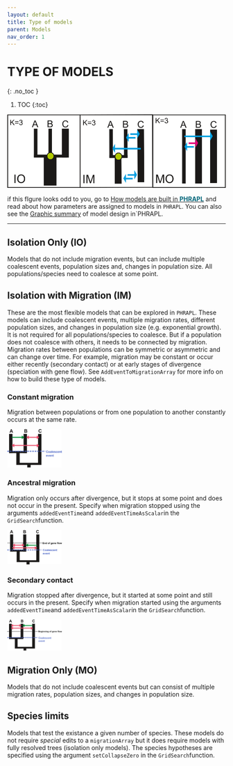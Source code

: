 ```yaml
---
layout: default
title: Type of models
parent: Models
nav_order: 1
---
```


# TYPE OF MODELS
{: .no_toc }
1. TOC
{:toc}


![](https://github.com/ariadnamorales/phrapl-manual/blob/master/images/modelType.png?raw=true)

if this fIgure looks odd to you, go to [How models are built in  **<font color='#006579'>PHRAPL</font>**](https://phrapl.github.io/Content/GenerateSetModels) and read about how parameters are assigned to models in `PHRAPL`. You can also see the [Graphic summary](https://phrapl.github.io/Content/GenerateSetModels/3c.exploreMigrationArray.html#graphic-summary) of model design in`PHRAPL.

---
## Isolation Only (IO)
Models that do not include migration events, but can include multiple coalescent events, population sizes and, changes in population size. All populations/species need to coalesce at some point.


## Isolation with Migration (IM)
These are the most flexible models that can be explored in `PHRAPL`. These models can include coalescent events, multiple migration rates, different population sizes, and changes in population size (e.g. exponential growth). 
It is not required for all populations/species to coalesce. But if a population does not coalesce with others, it needs to be connected by migration.
Migration rates between populations can be symmetric or asymmetric and can change over time. For example, migration may be constant or occur either recently (secondary contact) or at early stages of divergence (speciation with gene flow). See `AddEventToMigrationArray` for more info on how to build these type of models.


### Constant migration
Migration between populations or from one population to another constantly occurs at the same rate.

<img src="https://github.com/ariadnamorales/phrapl-manual/blob/master/images/constantMigration.png?raw=true" width="25%" height="25%" />


### Ancestral migration
Migration only occurs after divergence, but it stops at some point and does not occur in the present. Specify when migration stopped using the arguments `addedEventTime`and `addedEventTimeAsScalar`in the `GridSearch`function.

<img src="https://github.com/ariadnamorales/phrapl-manual/blob/master/images/ancMigration.png?raw=true" width="25%" height="25%" />


### Secondary contact
Migration stopped after divergence, but it started at some point and still occurs in the present. Specify when migration started using the arguments `addedEventTime`and `addedEventTimeAsScalar`in the `GridSearch`function.

<img src="https://github.com/ariadnamorales/phrapl-manual/blob/master/images/secondaryContact.png?raw=true" width="25%" height="25%" />


## Migration Only (MO)
Models that do not include coalescent events but can consist of multiple migration rates, population sizes, and changes in population size.

## Species limits
Models that test the existance a given number of species. These models do not require _special_ edits to a `migrationArray` but it does require models with fully resolved trees (isolation only models).  The species hypotheses are specified using the argument `setCollapseZero` in the `GridSearch`function.